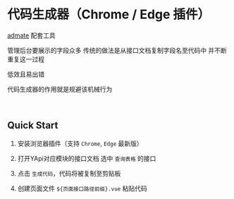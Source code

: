 # 代码生成器（Chrome / Edge 插件）

[admate](https://github.com/cloydlau/admate) 配套工具

管理后台要展示的字段众多 传统的做法是从接口文档复制字段名至代码中 并不断重复这一过程

低效且易出错

代码生成器的作用就是规避该机械行为

<br/>

## Quick Start

1. 安装浏览器插件（支持 `Chrome`, `Edge` 最新版）
   
2. 打开YApi对应模块的接口文档 选中 `查询表格` 的接口

3. 点击 `生成代码`，代码将被复制至剪贴板
   
4. 创建页面文件 `${页面接口路径前缀}.vue` 粘贴代码
